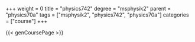 +++
weight = 0
title = "physics742"
degree = "msphysik2"
parent = "physics70a"
tags = ["msphysik2", "physics742", "physics70a"]
categories = ["course"]
+++

{{< genCoursePage >}}
